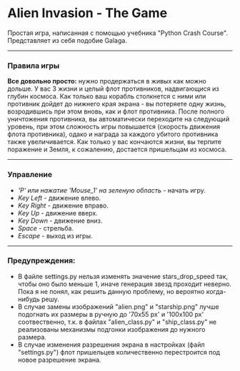 # Alien Invasion - The Game #
 Простая игра, написанная с помощью учебника "Python Crash Course".
 Представляет из себя подобие Galaga.
 ____
  
  
 ### Правила игры ###
 **Все довольно просто:** нужно продержаться в живых как можно дольше. У вас 3 жизни и целый флот противников, надвигающися из глубин космоса. Как только ваш корабль столкнется с ними или противник дойдет до нижнего края экрана - вы потеряете одну жизнь, возродившись при этом вновь, как и флот противника. После полного уничтожения противника, вы автоматически переходите на следующий уровень, при этом сложность игры повышается (скорость движения флота противника), одако и награда за каждого убитого противника также увеличивается. Как только у вас кончаются жизни, вы терпите поражение и Земля, к сожалению, достается пришельцам из космоса.
 ____
 
  ### Управление ###
 - *'P' или нажатие 'Mouse_1' на зеленую область* - начать игру.
 - *Key Left* - движение влево.
 - *Key Right* - движение вправо.
 - *Key Up* - движение вверх.
 - *Key Down* - движение вниз.
 - *Space*  - стрельба.
 - *Escape* - выход из игры.
 
 ____
 ### Предупреждения: ###
 
* В файле settings.py нельзя изменять значение stars_drop_speed так, чтобы оно было меньше 1, иначе генерация звезд проходит неверно. Пока я не понял, как решить данную проблему, но вероятно когда-нибудь решу.
* В случае замены изображений "alien.png" и "starship.png" лучше подогнать их размеры в ручную до '70x55 px' и '100x100 px' соотвественно, т.к. в файлах "alien_class.py" и "ship_class.py" не реализованы механизмы подгонки изображения до нужного размера.
* В случае изменения разрешения экрана в настройках (файл "settings.py") флот пришельцев количественно перестроится под новое разрешение экрана.
